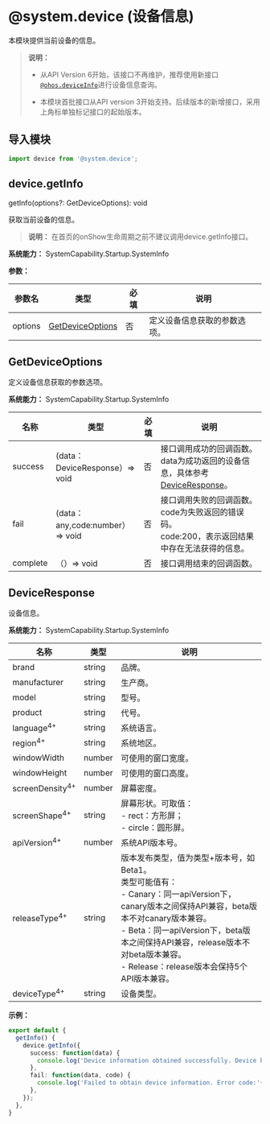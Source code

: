 # @system.device (设备信息)

本模块提供当前设备的信息。

> **说明：**
>
> - 从API Version 6开始，该接口不再维护，推荐使用新接口[`@ohos.deviceInfo`](js-apis-device-info.md)进行设备信息查询。
>
> - 本模块首批接口从API version 3开始支持。后续版本的新增接口，采用上角标单独标记接口的起始版本。

## 导入模块

```typescript
import device from '@system.device';
```

## device.getInfo

getInfo(options?: GetDeviceOptions): void

获取当前设备的信息。

> **说明：**
> 在首页的onShow生命周期之前不建议调用device.getInfo接口。

**系统能力：** SystemCapability.Startup.SystemInfo

**参数：**

| 参数名 | 类型 | 必填 | 说明 |
| -------- | -------- | -------- | -------- |
| options | [GetDeviceOptions](#getdeviceoptions) | 否 | 定义设备信息获取的参数选项。 |

## GetDeviceOptions

定义设备信息获取的参数选项。

**系统能力：** SystemCapability.Startup.SystemInfo

| 名称 | 类型 | 必填 | 说明 |
| -------- | -------- | -------- | -------- |
| success | (data：DeviceResponse）=> void | 否 | 接口调用成功的回调函数。 data为成功返回的设备信息，具体参考[DeviceResponse](#deviceresponse)。|
| fail | (data：any,code:number）=> void | 否 | 接口调用失败的回调函数。 code为失败返回的错误码。<br>code:200，表示返回结果中存在无法获得的信息。|
| complete | （）=> void | 否 | 接口调用结束的回调函数。 |

## DeviceResponse

设备信息。

**系统能力：** SystemCapability.Startup.SystemInfo

| 名称 | 类型 | 说明 |
| -------- | -------- | -------- |
| brand | string | 品牌。 |
| manufacturer | string | 生产商。 |
| model | string | 型号。 |
| product | string | 代号。 |
| language<sup>4+</sup> | string | 系统语言。 |
| region<sup>4+</sup> | string | 系统地区。 |
| windowWidth | number | 可使用的窗口宽度。 |
| windowHeight | number | 可使用的窗口高度。 |
| screenDensity<sup>4+</sup> | number | 屏幕密度。 |
| screenShape<sup>4+</sup> | string | 屏幕形状。可取值：<br/>-&nbsp;rect：方形屏；<br/>-&nbsp;circle：圆形屏。 |
| apiVersion<sup>4+</sup> | number | 系统API版本号。 |
| releaseType<sup>4+</sup> | string | 版本发布类型，值为类型+版本号，如Beta1。<br/>类型可能值有：<br/>-&nbsp;Canary：同一apiVersion下，canary版本之间保持API兼容，beta版本不对canary版本兼容。<br/>-&nbsp;Beta：同一apiVersion下，beta版本之间保持API兼容，release版本不对beta版本兼容。<br/>-&nbsp;Release：release版本会保持5个API版本兼容。 |
| deviceType<sup>4+</sup> | string | 设备类型。 |


**示例：**

```typescript
export default {    
  getInfo() {        
    device.getInfo({            
      success: function(data) {                
        console.log('Device information obtained successfully. Device brand:' + data.brand);            
      },            
      fail: function(data, code) {                
        console.log('Failed to obtain device information. Error code:'+ code + '; Error information: ' + data);            
      },        
    });    
  },
}
```